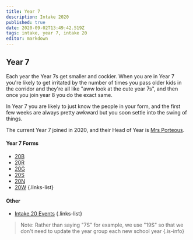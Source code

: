 ```yaml
---
title: Year 7
description: Intake 2020
published: true
date: 2020-09-02T13:49:42.519Z
tags: intake, year 7, intake 20
editor: markdown
---
```


## Year 7
 Each year the Year 7s get smaller and cockier. When you are in Year 7 you're likely to get irritated by the number of times you pass older kids in the corridor and they're all like "aww look at the cute year 7s", and then once you join year 8 you do the exact same. 
 
 In Year 7 you are likely to just know the people in your form, and the first few weeks are always pretty awkward but you soon settle into the swing of things.

 The current Year 7 joined in 2020, and their Head of Year is [Mrs Porteous](/teachers/mrs-porteous).
 
 #### Year 7 Forms
 - [20B](/students/intake20/b)
 - [20R](/students/intake20/r)
 - [20G](/students/intake20/g)
 - [20S](/students/intake20/s)
 - [20N](/students/intake20/n)
 - [20W](/students/intake20/w)
 {.links-list}
 
 #### Other
 - [Intake 20 Events](/students/intake20/events)
 {.links-list}
 
 > Note:  Rather than saying "7S" for example, we use "19S" so that we don't need to update the year group each new school year
 {.is-info}